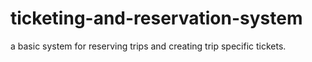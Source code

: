 # ticketing-and-reservation-system
a basic system for reserving trips and creating trip specific tickets.
